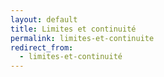 ```yaml
---
layout: default
title: Limites et continuité
permalink: limites-et-continuite
redirect_from:
  - limites-et-continuité
---
```


